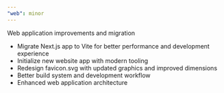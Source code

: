```yaml
---
"web": minor
---
```


Web application improvements and migration

- Migrate Next.js app to Vite for better performance and development experience
- Initialize new website app with modern tooling
- Redesign favicon.svg with updated graphics and improved dimensions
- Better build system and development workflow
- Enhanced web application architecture
